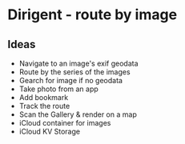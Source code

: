 Dirigent - route by image
=========================

Ideas
-----
 - Navigate to an image's exif geodata
 - Route by the series of the images
 - Gearch for image if no geodata
 - Take photo from an app
 - Add bookmark
 - Track the route
 - Scan the Gallery & render on a map
 - iCloud container for images
 - iCloud KV Storage

